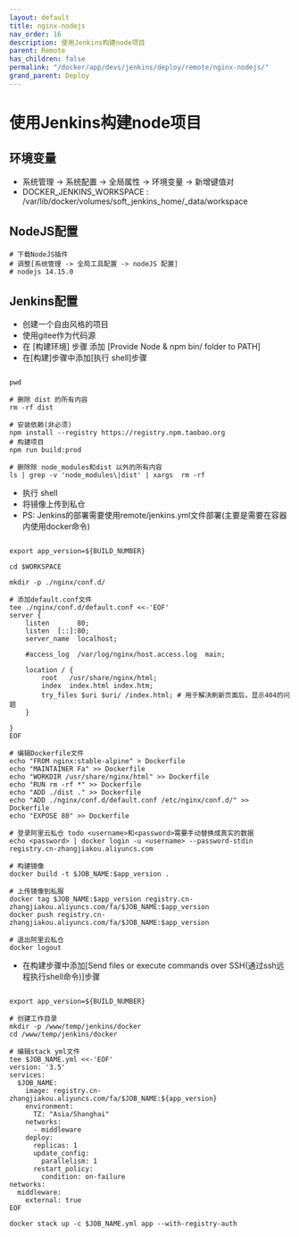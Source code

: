 ```yaml
---
layout: default
title: nginx-nodejs
nav_order: 16
description: 使用Jenkins构建node项目
parent: Remote
has_children: false
permalink: "/docker/app/devs/jenkins/deploy/remote/nginx-nodejs/"
grand_parent: Deploy
---
```


# 使用Jenkins构建node项目

## 环境变量

- 系统管理 -> 系统配置 -> 全局属性 -> 环境变量 -> 新增键值对
- DOCKER_JENKINS_WORKSPACE : /var/lib/docker/volumes/soft_jenkins_home/_data/workspace

## NodeJS配置

```shell
# 下载NodeJS插件
# 调整[系统管理 -> 全局工具配置 -> nodeJS 配置]
# nodejs 14.15.0
```

## Jenkins配置

- 创建一个自由风格的项目
- 使用gitee作为代码源
- 在 [构建环境] 步骤 添加 [Provide Node & npm bin/ folder to PATH]
- 在[构建]步骤中添加[执行 shell]步骤

```shell

pwd

# 删除 dist 的所有内容
rm -rf dist

# 安装依赖(非必须)
npm install --registry https://registry.npm.taobao.org
# 构建项目
npm run build:prod

# 删除除 node_modules和dist 以外的所有内容
ls | grep -v 'node_modules\|dist' | xargs  rm -rf

```

- 执行 shell
- 将镜像上传到私仓
- PS: Jenkins的部署需要使用remote/jenkins.yml文件部署(主要是需要在容器内使用docker命令)

```shell

export app_version=${BUILD_NUMBER}

cd $WORKSPACE

mkdir -p ./nginx/conf.d/

# 添加default.conf文件
tee ./nginx/conf.d/default.conf <<-'EOF'
server {
    listen       80;
    listen  [::]:80;
    server_name  localhost;

    #access_log  /var/log/nginx/host.access.log  main;

    location / {
        root   /usr/share/nginx/html;
        index  index.html index.htm;
        try_files $uri $uri/ /index.html; # 用于解决刷新页面后，显示404的问题
    }

}
EOF

# 编辑Dockerfile文件
echo "FROM nginx:stable-alpine" > Dockerfile
echo "MAINTAINER Fa" >> Dockerfile
echo "WORKDIR /usr/share/nginx/html" >> Dockerfile
echo "RUN rm -rf *" >> Dockerfile
echo "ADD ./dist ." >> Dockerfile
echo "ADD ./nginx/conf.d/default.conf /etc/nginx/conf.d/" >> Dockerfile
echo "EXPOSE 80" >> Dockerfile

# 登录阿里云私仓 todo <username>和<password>需要手动替换成真实的数据
echo <password> | docker login -u <username> --password-stdin registry.cn-zhangjiakou.aliyuncs.com

# 构建镜像
docker build -t $JOB_NAME:$app_version .

# 上传镜像到私服
docker tag $JOB_NAME:$app_version registry.cn-zhangjiakou.aliyuncs.com/fa/$JOB_NAME:$app_version
docker push registry.cn-zhangjiakou.aliyuncs.com/fa/$JOB_NAME:$app_version

# 退出阿里云私仓
docker logout

```

- 在构建步骤中添加[Send files or execute commands over SSH(通过ssh远程执行shell命令)]步骤

```shell

export app_version=${BUILD_NUMBER}

# 创建工作目录
mkdir -p /www/temp/jenkins/docker
cd /www/temp/jenkins/docker

# 编辑stack yml文件
tee $JOB_NAME.yml <<-'EOF'
version: '3.5'
services:
  $JOB_NAME:
    image: registry.cn-zhangjiakou.aliyuncs.com/fa/$JOB_NAME:${app_version}
    environment:
      TZ: "Asia/Shanghai"
    networks:
      - middleware
    deploy:
      replicas: 1
      update_config:
        parallelism: 1
      restart_policy:
        condition: on-failure
networks:
  middleware:
    external: true
EOF

docker stack up -c $JOB_NAME.yml app --with-registry-auth

```
